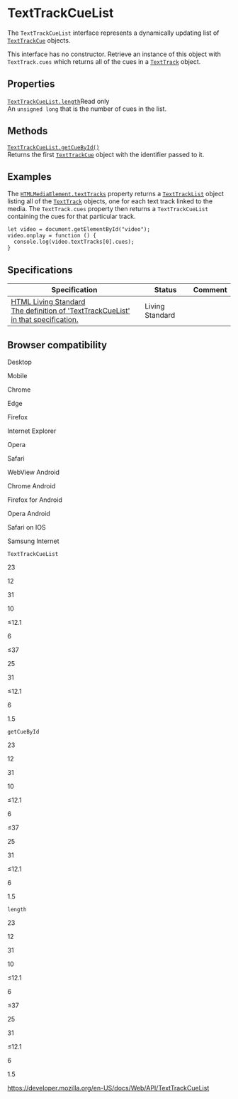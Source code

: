 TextTrackCueList
================

The `TextTrackCueList` interface represents a dynamically updating list of [`TextTrackCue`](texttrackcue) objects.

This interface has no constructor. Retrieve an instance of this object with <span class="page-not-created">`TextTrack.cues`</span> which returns all of the cues in a [`TextTrack`](texttrack) object.

Properties
----------

 [`TextTrackCueList.length`](texttrackcuelist/length)<span class="badge inline readonly">Read only </span>   
An `unsigned long` that is the number of cues in the list.

Methods
-------

[`TextTrackCueList.getCueById()`](texttrackcuelist/getcuebyid)  
Returns the first [`TextTrackCue`](texttrackcue) object with the identifier passed to it.

Examples
--------

The [`HTMLMediaElement.textTracks`](htmlmediaelement/texttracks) property returns a [`TextTrackList`](texttracklist) object listing all of the [`TextTrack`](texttrack) objects, one for each text track linked to the media. The <span class="page-not-created">`TextTrack.cues`</span> property then returns a `TextTrackCueList` containing the cues for that particular track.

    let video = document.getElementById("video");
    video.onplay = function () {
      console.log(video.textTracks[0].cues);
    }

Specifications
--------------

<table><thead><tr class="header"><th>Specification</th><th>Status</th><th>Comment</th></tr></thead><tbody><tr class="odd"><td><a href="https://html.spec.whatwg.org/multipage/#texttrackcuelist">HTML Living Standard<br />
<span class="small">The definition of 'TextTrackCueList' in that specification.</span></a></td><td><span class="spec-living">Living Standard</span></td><td></td></tr></tbody></table>

Browser compatibility
---------------------

Desktop

Mobile

Chrome

Edge

Firefox

Internet Explorer

Opera

Safari

WebView Android

Chrome Android

Firefox for Android

Opera Android

Safari on IOS

Samsung Internet

`TextTrackCueList`

23

12

31

10

≤12.1

6

≤37

25

31

≤12.1

6

1.5

`getCueById`

23

12

31

10

≤12.1

6

≤37

25

31

≤12.1

6

1.5

`length`

23

12

31

10

≤12.1

6

≤37

25

31

≤12.1

6

1.5

<a href="https://developer.mozilla.org/en-US/docs/Web/API/TextTrackCueList" class="_attribution-link">https://developer.mozilla.org/en-US/docs/Web/API/TextTrackCueList</a>
